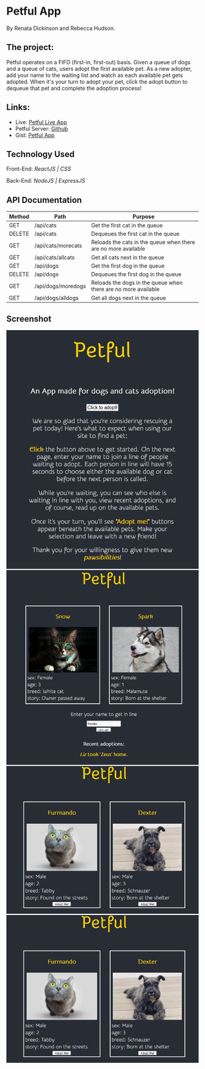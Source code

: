 # Petful App 
By Renata Dickinson and Rebecca Hudson.

## The project:

Petful operates on a FIFO (first-in, first-out) basis. Given a queue of dogs and a queue of cats, users adopt the first available pet. As a new adopter, add your name to the waiting list and watch as each available pet gets adopted. When it's your turn to adopt your pet, click the adopt button to dequeue that pet and complete the adoption process!


## Links:
<!-- TODO PUT THE LINKS HERE -->
* Live: [Petful Live App]()
* Petful Server: [Github](https://github.com/thinkful-ei-panda/DSA_Petful_Server-Renata-Rebecca)
* Gist: [Petful App](https://gist.github.com/Seraphyne/283d2e4e3415d23888ed6fdf41b2022f) 

## Technology Used

Front-End: _ReactJS | CSS_

Back-End: _NodeJS | ExpressJS_

## API Documentation

| Method | Path               | Purpose                                                        |
| ------ | ------------------ | -------------------------------------------------------------- |
| GET    | /api/cats          | Get the first cat in the queue                                 |
| DELETE | /api/cats          | Dequeues the first cat in the queue                            |
| GET    | /api/cats/morecats | Reloads the cats in the queue when there are no more available |
| GET    | /api/cats/allcats  | Get all cats next in the queue                                 |
| GET    | /api/dogs          | Get the first dog in the queue                                 |
| DELETE | /api/dogs          | Dequeues the first dog in the queue                            |
| GET    | /api/dogs/moredogs | Reloads the dogs in the queue when there are no more available |
| GET    | /api/dogs/alldogs  | Get all dogs next in the queue                                 |

## Screenshot

![Landing Page](/src/image/landing.jpg "Landing Page")
![Adoption Page](/src/image/adopt.jpg "Adopt Page")
![Adoption Q](/src/image/adoptionQ.jpg "Adoption Q")
![Your Turn](/src/image/adoptionQ.jpg  "Your turn to adopt")